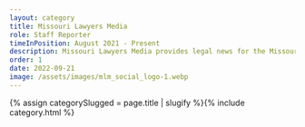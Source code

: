 ```yaml
---
layout: category
title: Missouri Lawyers Media
role: Staff Reporter
timeInPosition: August 2021 - Present
description: Missouri Lawyers Media provides legal news for the Missouri legal community.
order: 1
date: 2022-09-21
image: /assets/images/mlm_social_logo-1.webp
---
```

{% assign categorySlugged = page.title | slugify %}{% include category.html %}
